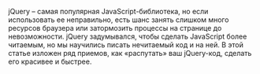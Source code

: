 jQuery – самая популярная JavaScript-библиотека, но если использовать ее неправильно,
есть шанс занять слишком много ресурсов браузера или затормозить процессы на
странице до невозможности. jQuery задумывался, чтобы сделать JavaScript более читаемым,
но мы научились писать нечитаемый код и на ней. В этой статье изложен ряд приемов, как
«распутать» ваш jQuery-код, сделать его красивее и быстрее.
